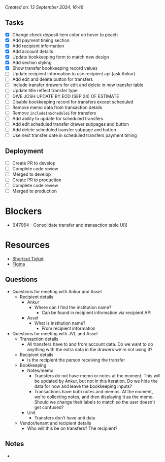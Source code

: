 *Created on: 13 September 2024, 16:48*
## Tasks
- [x] Change check deposit item color on hover to peach
- [x] Add payment timing section
- [x] Add recipient information
- [x] Add account details
- [x] Update bookkeeping form to match new design
- [x] Add section styling
- [x] Show transfer bookkeeping record values
- [ ] Update recipient information to use recipient api (ask Ankur)
- [ ] Add edit and delete button for transfers
- [ ] Include transfer drawers for edit and delete in new transfer table
- [ ] Update title reflect transfer type
- [ ] GIVE JOSH UPDATE BY EOD (SEP 24) OF ESTIMATE
- [ ] Disable bookkeeping record for transfers except scheduled
- [ ] Remove memo data from transaction details
- [ ] Remove `includeInScheduleE` for transfers
- [ ] Add ability to update for scheduled transfers
- [ ] Add edit scheduled transfer drawer subpages and button
- [ ] Add delete scheduled transfer subpage and button
- [ ] Use next transfer date in scheduled transfers payment timing
## Deployment
- [ ] Create PR to develop
- [ ] Complete code review
- [ ] Merged to develop
- [ ] Create PR to production
- [ ] Complete code review
- [ ] Merged to production
# Blockers
- [[47964 - Consolidate transfer and transaction table UI]]
# Resources
- [Shortcut Ticket]()
- [Figma]()
## Questions
- Questions for meeting with Ankur and Assel
	- Recipient details
		- Ankur
			- Where can I find the institution name?
				- Can be found in recipient information via recipient API
		- Assel
			- What is institution name?
				- From recipient information
- Questions for meeting with JVL and Assel
	- Transaction details
		- All transfers have to and from account data. Do we want to do anything with the extra data in the drawers we're not using it?
	- Recipient details
		- Is the recipient the person receiving the transfer
	- Bookkeeping 
		- Notes/memo
			- Transfers do not have memo or notes at the moment. This will be updated by Ankur, but not in this iteration. Do we hide the data for now and leave the bookkeeping inputs?
			- Transactions have both notes and memos. At the moment, we're collecting notes, and then displaying it as the memo. Should we change their labels to match so the user doesn't get confused?
		- Unit
			- Transfers don't have unit data
	- Vendor/tenant and recipient details
		- Who will this be on transfers? The recipient?
## Notes
- 